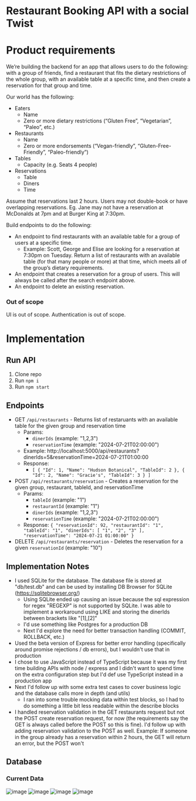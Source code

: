 # Restaurant Booking API with a social Twist

# Product requirements
We’re building the backend for an app that allows users to do the following: with a group of
friends, find a restaurant that fits the dietary restrictions of the whole group, with an available
table at a specific time, and then create a reservation for that group and time.

Our world has the following:
- Eaters
  - Name
  - Zero or more dietary restrictions (“Gluten Free”, “Vegetarian”, “Paleo”, etc.)
- Restaurants
  - Name
  - Zero or more endorsements (“Vegan-friendly”, “Gluten-Free-Friendly”,
“Paleo-friendly”)
- Tables
  - Capacity (e.g. Seats 4 people)
- Reservations
  - Table
  - Diners
  - Time

Assume that reservations last 2 hours. Users may not double-book or have overlapping
reservations. Eg. Jane may not have a reservation at McDonalds at 7pm and at Burger King at
7:30pm.

Build endpoints to do the following:
- An endpoint to find restaurants with an available table for a group of users at a specific
time.
  - Example: Scott, George and Elise are looking for a reservation at 7:30pm on
Tuesday. Return a list of restaurants with an available table (for that many people
or more) at that time, which meets all of the group’s dietary requirements.
- An endpoint that creates a reservation for a group of users. This will always be called
after the search endpoint above.
- An endpoint to delete an existing reservation.
  
### Out of scope
UI is out of scope. Authentication is out of scope.


# Implementation

## Run API
1. Clone repo
2. Run `npm i`
3. Run `npm start`

## Endpoints
- GET `/api/restaurants` - Returns list of restaruants with an available table for the given group and reservation time
  - Params:
    - `dinerIds` (example: "1,2,3")
    - `reservationTime` (example: "2024-07-21T02:00:00")
  - Example: http://localhost:5000/api/restaurants?dinerIds=5&reservationTime=2024-07-21T01:00:00
  - Response:
    - `[
    {
        "Id": 1,
        "Name": "Hudson Botanical",
        "TableId": 2
    },
    {
        "Id": 2,
        "Name": "Gracie's",
        "TableId": 3
    }
]`
- POST `/api/restaurants/reservation` - Creates a reservation for the given group, restaurant, tableId, and reservationTime
  - Params:
    - `tableId` (example: "1")
    - `restaurantId` (example: "1")
    - `dinerIds` (example: "1,2,3")
    - `reservationTime` (example: "2024-07-21T02:00:00")
  - Response: `{
    "reservationId": 92,
    "restaurantId": "1",
    "tableId": "1",
    "dinerIds": [
        "1",
        "2",
        "3"
    ],
    "reservationTime": "2024-07-21 01:00:00"
}`
- DELETE `/api/restaurants/reservation` - Deletes the reservation for a given `reservationId` (example: "10")

## Implementation Notes
- I used SQLite for the database. The database file is stored at "db/test.db" and can be used by installing DB Browser for SQLite (https://sqlitebrowser.org/)
  - Using SQLite ended up causing an issue because the sql expression for regex "REGEXP" is not supported by SQLite. I was able to implement a workaround using LIKE and storing the dinerIds between brackets like "[1],[2]"
  - I'd use something like Postgres for a production DB
  - Next I'd explore the need for better transaction handling (COMMIT, ROLLBACK, etc.)
- Used the beta version of Express for better error handling (specifically around promise rejections / db errors), but I wouldn't use that in production
- I chose to use JavaScript instead of TypeScript because it was my first time building APIs with node / express and I didn't want to spend time on the extra configuration step but I'd def use TypeScript instead in a production app
- Next I'd follow up with some extra test cases to cover business logic and the database calls more in depth (and utils)
  - I ran into some trouble mocking data within test blocks, so I had to do something a little bit less readable within the describe blocks
- I handled reservation validation in the GET restaurants request but not the POST create reservation request, for now (the requirements say the GET is always called before the POST so this is fine). I'd follow up with adding reservation validation to the POST as well. Example: If someone in the group already has a reservation within 2 hours, the GET will return an error, but the POST won't

## Database

### Current Data
![image](https://github.com/ryrosenthal/restaurant-booking/assets/19440071/5c5cc823-a6b1-41ad-936b-b6b23f77d07e)
![image](https://github.com/ryrosenthal/restaurant-booking/assets/19440071/5c17b0f4-e57b-40a9-bc9d-d4f12399d967)
![image](https://github.com/ryrosenthal/restaurant-booking/assets/19440071/7a20c96d-5803-4f00-af8c-c3d599715d1e)
![image](https://github.com/ryrosenthal/restaurant-booking/assets/19440071/33276b35-d990-4662-81fb-88346a981142)
